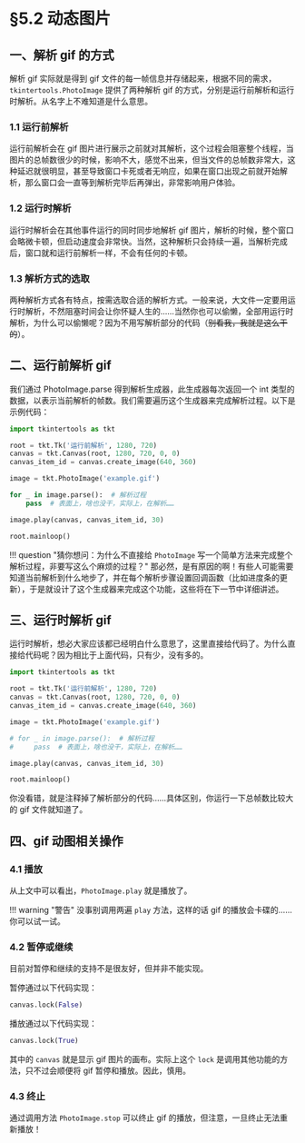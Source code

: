 §5.2 动态图片
============

一、解析 gif 的方式
------------------

解析 gif 实际就是得到 gif 文件的每一帧信息并存储起来，根据不同的需求，`tkintertools.PhotoImage` 提供了两种解析 gif 的方式，分别是运行前解析和运行时解析。从名字上不难知道是什么意思。

### 1.1 运行前解析

运行前解析会在 gif 图片进行展示之前就对其解析，这个过程会阻塞整个线程，当图片的总帧数很少的时候，影响不大，感觉不出来，但当文件的总帧数非常大，这种延迟就很明显，甚至导致窗口卡死或者无响应，如果在窗口出现之前就开始解析，那么窗口会一直等到解析完毕后再弹出，非常影响用户体验。

### 1.2 运行时解析

运行时解析会在其他事件运行的同时同步地解析 gif 图片，解析的时候，整个窗口会略微卡顿，但启动速度会非常快。当然，这种解析只会持续一遍，当解析完成后，窗口就和运行前解析一样，不会有任何的卡顿。

### 1.3 解析方式的选取

两种解析方式各有特点，按需选取合适的解析方式。一般来说，大文件一定要用运行时解析，不然阻塞时间会让你怀疑人生的……当然你也可以偷懒，全部用运行时解析，为什么可以偷懒呢？因为不用写解析部分的代码（~~别看我，我就是这么干的~~）。

二、运行前解析 gif
-----------------

我们通过 PhotoImage.parse 得到解析生成器，此生成器每次返回一个 int 类型的数据，以表示当前解析的帧数。我们需要遍历这个生成器来完成解析过程。以下是示例代码：

```python
import tkintertools as tkt

root = tkt.Tk('运行前解析', 1280, 720)
canvas = tkt.Canvas(root, 1280, 720, 0, 0)
canvas_item_id = canvas.create_image(640, 360)

image = tkt.PhotoImage('example.gif')

for _ in image.parse():  # 解析过程
    pass  # 表面上，啥也没干，实际上，在解析……

image.play(canvas, canvas_item_id, 30)

root.mainloop()
```

!!! question "猜你想问：为什么不直接给 `PhotoImage` 写一个简单方法来完成整个解析过程，非要写这么个麻烦的过程？"
    那必然，是有原因的啊！有些人可能需要知道当前解析到什么地步了，并在每个解析步骤设置回调函数（比如进度条的更新），于是就设计了这个生成器来完成这个功能，这些将在下一节中详细讲述。

三、运行时解析 gif
-----------------

运行时解析，想必大家应该都已经明白什么意思了，这里直接给代码了。为什么直接给代码呢？因为相比于上面代码，只有少，没有多的。

```python
import tkintertools as tkt

root = tkt.Tk('运行前解析', 1280, 720)
canvas = tkt.Canvas(root, 1280, 720, 0, 0)
canvas_item_id = canvas.create_image(640, 360)

image = tkt.PhotoImage('example.gif')

# for _ in image.parse():  # 解析过程
#     pass  # 表面上，啥也没干，实际上，在解析……

image.play(canvas, canvas_item_id, 30)

root.mainloop()
```

你没看错，就是注释掉了解析部分的代码……具体区别，你运行一下总帧数比较大的 gif 文件就知道了。

四、gif 动图相关操作
-------------------

### 4.1 播放

从上文中可以看出，`PhotoImage.play` 就是播放了。

!!! warning "警告"
    没事别调用两遍 `play` 方法，这样的话 gif 的播放会卡碟的……你可以试一试。

### 4.2 暂停或继续

目前对暂停和继续的支持不是很友好，但并非不能实现。

暂停通过以下代码实现：

```python
canvas.lock(False)
```

播放通过以下代码实现：

```python
canvas.lock(True)
```

其中的 `canvas` 就是显示 gif 图片的画布。实际上这个 `lock` 是调用其他功能的方法，只不过会顺便将 gif 暂停和播放。因此，慎用。

### 4.3 终止

通过调用方法 `PhotoImage.stop` 可以终止 gif 的播放，但注意，一旦终止无法重新播放！
